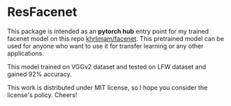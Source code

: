 # ResFacenet
This package is intended as an __pytorch hub__ entry point for my trained facenet model on this repo [khrlimam/facenet](https://github.com/khrlimam/facenet).
This pretrained model can be used for anyone who want to use it for transfer learning or any other applications.

This model trained on VGGv2 dataset and tested on LFW dataset and gained 92% accuracy.

This work is distributed under MIT license, so I hope you consider the license's policy. Cheers!